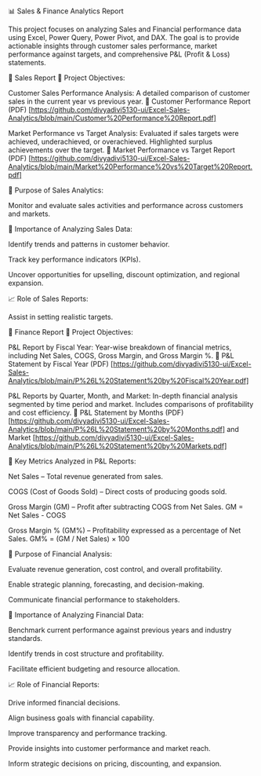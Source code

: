📊 Sales & Finance Analytics Report

This project focuses on analyzing Sales and Financial performance data using Excel, Power Query, Power Pivot, and DAX. The goal is to provide actionable insights through customer sales performance, market performance against targets, and comprehensive P&L (Profit & Loss) statements.

🔹 Sales Report
🧭 Project Objectives:

Customer Sales Performance Analysis:
A detailed comparison of customer sales in the current year vs previous year.
📄 Customer Performance Report (PDF) [https://github.com/divyadivi5130-ui/Excel-Sales-Analytics/blob/main/Customer%20Performance%20Report.pdf]

Market Performance vs Target Analysis:
Evaluated if sales targets were achieved, underachieved, or overachieved. Highlighted surplus achievements over the target.
📄 Market Performance vs Target Report (PDF) [https://github.com/divyadivi5130-ui/Excel-Sales-Analytics/blob/main/Market%20Performance%20vs%20Target%20Report.pdf]

🎯 Purpose of Sales Analytics:

Monitor and evaluate sales activities and performance across customers and markets.

📌 Importance of Analyzing Sales Data:

Identify trends and patterns in customer behavior.

Track key performance indicators (KPIs).

Uncover opportunities for upselling, discount optimization, and regional expansion.

📈 Role of Sales Reports:

Assist in setting realistic targets.

🔹 Finance Report
🧭 Project Objectives:

P&L Report by Fiscal Year:
Year-wise breakdown of financial metrics, including Net Sales, COGS, Gross Margin, and Gross Margin %.
📄 P&L Statement by Fiscal Year (PDF) [https://github.com/divyadivi5130-ui/Excel-Sales-Analytics/blob/main/P%26L%20Statement%20by%20Fiscal%20Year.pdf]

P&L Reports by Quarter, Month, and Market:
In-depth financial analysis segmented by time period and market. Includes comparisons of profitability and cost efficiency.
📄 P&L Statement by Months (PDF) [https://github.com/divyadivi5130-ui/Excel-Sales-Analytics/blob/main/P%26L%20Statement%20by%20Months.pdf] and Market [https://github.com/divyadivi5130-ui/Excel-Sales-Analytics/blob/main/P%26L%20Statement%20by%20Markets.pdf] 

🧾 Key Metrics Analyzed in P&L Reports:

Net Sales – Total revenue generated from sales.

COGS (Cost of Goods Sold) – Direct costs of producing goods sold.

Gross Margin (GM) – Profit after subtracting COGS from Net Sales.
GM = Net Sales - COGS

Gross Margin % (GM%) – Profitability expressed as a percentage of Net Sales.
GM% = (GM / Net Sales) × 100

🎯 Purpose of Financial Analysis:

Evaluate revenue generation, cost control, and overall profitability.

Enable strategic planning, forecasting, and decision-making.

Communicate financial performance to stakeholders.

📌 Importance of Analyzing Financial Data:

Benchmark current performance against previous years and industry standards.

Identify trends in cost structure and profitability.

Facilitate efficient budgeting and resource allocation.

📈 Role of Financial Reports:

Drive informed financial decisions.

Align business goals with financial capability.

Improve transparency and performance tracking.

Provide insights into customer performance and market reach.

Inform strategic decisions on pricing, discounting, and expansion.

